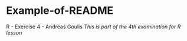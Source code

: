 # Example-of-README
R - Exercise 4 - Andreas Goulis
*This is part of the 4th examination for R lesson*
